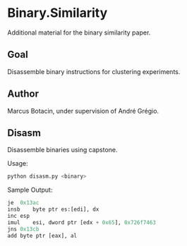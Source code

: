# Binary.Similarity

Additional material for the binary similarity paper.

## Goal

Disassemble binary instructions for clustering experiments.

## Author

Marcus Botacin, under supervision of André Grégio.

## Disasm

Disassemble binaries using capstone.

Usage:

```python
python disasm.py <binary>
```

Sample Output:
```python
je	0x13ac
insb	byte ptr es:[edi], dx
inc	esp
imul	esi, dword ptr [edx + 0x65], 0x726f7463
jns	0x13cb
add	byte ptr [eax], al
```
